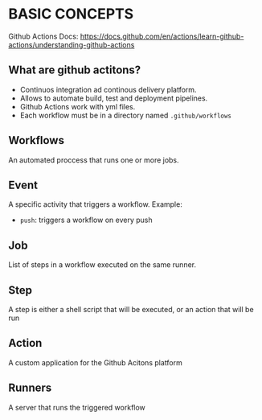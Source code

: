 # BASIC CONCEPTS
Github Actions Docs: https://docs.github.com/en/actions/learn-github-actions/understanding-github-actions

## What are github actitons? 
- Continuos integration ad continous delivery platform. 
- Allows to automate build, test and deployment pipelines. 
- Github Actions work with yml files. 
- Each workflow must be in a directory named `.github/workflows` 

## Workflows
An automated proccess that runs one or more jobs. 

## Event
A specific activity that triggers a workflow. Example:
- `push`: triggers a workflow on every push

## Job
List of steps in a workflow executed on the same runner.

## Step 
A step is either a shell script that will be executed, or an action that will be run

## Action 
A custom application for the Github Acitons platform

## Runners
A server that runs the triggered workflow
